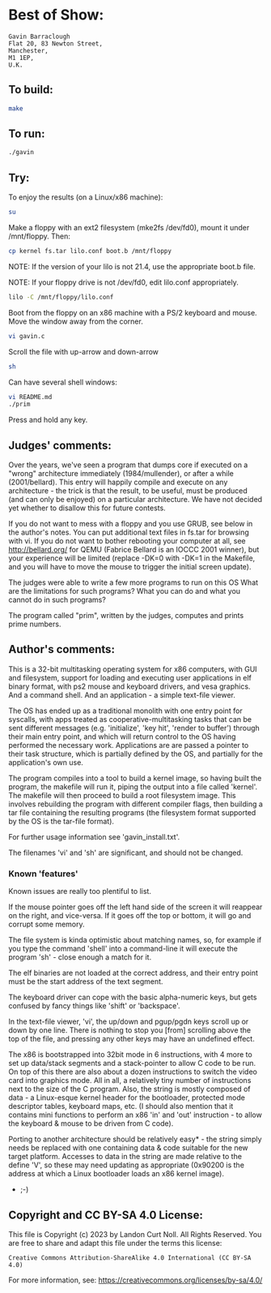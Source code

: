 # Best of Show:

    Gavin Barraclough
    Flat 20, 83 Newton Street,
    Manchester,
    M1 1EP,
    U.K.


## To build:

```sh
make
```

## To run:

```sh
./gavin
```

## Try:

To enjoy the results (on a Linux/x86 machine):

```sh
su
```

Make a floppy with an ext2 filesystem (mke2fs /dev/fd0),  mount it under /mnt/floppy.
Then:


```sh
cp kernel fs.tar lilo.conf boot.b /mnt/floppy
```

NOTE: If the version of your lilo is not 21.4, use the appropriate boot.b file.

NOTE: If your floppy drive is not /dev/fd0, edit lilo.conf appropriately.

```sh
lilo -C /mnt/floppy/lilo.conf
```

Boot from the floppy on an x86 machine with a PS/2 keyboard and mouse.
Move the window away from the corner.

```sh
vi gavin.c
```

Scroll the file with up-arrow and down-arrow

```sh
sh
```

Can have several shell windows:

```sh
vi README.md
./prim
```

Press and hold any key.

## Judges' comments:

Over the years, we've seen a program that dumps core
if executed on a "wrong" architecture immediately (1984/mullender),
or after a while (2001/bellard). This entry will happily compile and
execute on any architecture - the trick is that the result, to be useful,
must be produced (and can only be enjoyed) on a particular architecture.
We have not decided yet whether to disallow this for future contests.

If you do not want to mess with a floppy and you use GRUB, see below
in the author's notes.
You can put additional text files in fs.tar for browsing with vi.
If you do not want to bother rebooting your computer at all,
see http://bellard.org/ for QEMU (Fabrice Bellard is an IOCCC 2001 winner),
but your experience will be limited (replace -DK=0 with -DK=1 in the Makefile,
and you will have to move the mouse to trigger the initial screen update).

The judges were able to write a few more programs to run on this OS
What are the limitations for such programs?
What you can do and what you cannot do in such programs?

The program called "prim", written by the judges,
computes and prints prime numbers.

## Author's comments:

This is a 32-bit multitasking operating system for x86 computers,
with GUI and filesystem, support for loading and executing user
applications in elf binary format, with ps2 mouse and keyboard drivers,
and vesa graphics.  And a command shell.  And an application -
a simple text-file viewer.

The OS has ended up as a traditional monolith with one entry point
for syscalls, with apps treated as cooperative-multitasking tasks
that can be sent different messages (e.g. 'initialize', 'key hit',
'render to buffer') through their main entry point, and which will
return control to the OS having performed the necessary work.
Applications are are passed a pointer to their task structure,
which is partially defined by the OS, and partially for
the application's own use.

The program compiles into a tool to build a kernel image,
so having built the program, the makefile will run it,
piping the output into a file called 'kernel'.
The makefile will then proceed to build a root filesystem image.
This involves rebuilding the program with different compiler flags,
then building a tar file containing the resulting programs
(the filesystem format supported by the OS is the tar-file format).

For further usage information see 'gavin_install.txt'.

The filenames 'vi' and 'sh' are significant, and should not be changed.

### Known 'features'

Known issues are really too plentiful to list.

If the mouse pointer goes off the left hand side of the screen
it will reappear on the right, and vice-versa.
If it goes off the top or bottom, it will go and corrupt some memory.

The file system is kinda optimistic about matching names, so,
for example if you type the command 'shell' into a command-line
it will execute the program 'sh' - close enough a match for it.

The elf binaries are not loaded at the correct address,
and their entry point must be the start address of the text segment.

The keyboard driver can cope with the basic alpha-numeric keys,
but gets confused by fancy things like 'shift' or 'backspace'.

In the text-file viewer, 'vi', the up/down and pgup/pgdn keys
scroll up or down by one line.  There is nothing to stop you
[from] scrolling above the top of the file, and pressing any
other keys may have an undefined effect.

The x86 is bootstrapped into 32bit mode in 6 instructions,
with 4 more to set up data/stack segments and a stack-pointer
to allow C code to be run.  On top of this there are also about
a dozen instructions to switch the video card into graphics mode.
All in all, a relatively tiny number of instructions next to
the size of the C program.  Also, the string is mostly composed
of data - a Linux-esque kernel header for the bootloader,
protected mode descriptor tables, keyboard maps, etc.
(I should also mention that it contains mini functions
to perform an x86 'in' and 'out' instruction - to allow
the keyboard & mouse to be driven from C code).

Porting to another architecture should be relatively easy* -
the string simply needs be replaced with one containing
data & code suitable for the new target platform.
Accesses to data in the string are made relative to the define 'V',
so these may need updating as appropriate (0x90200 is the address
at which a Linux bootloader loads an x86 kernel image).

* ;-)

## Copyright and CC BY-SA 4.0 License:

This file is Copyright (c) 2023 by Landon Curt Noll.  All Rights Reserved.
You are free to share and adapt this file under the terms this license:

    Creative Commons Attribution-ShareAlike 4.0 International (CC BY-SA 4.0)

For more information, see: https://creativecommons.org/licenses/by-sa/4.0/
